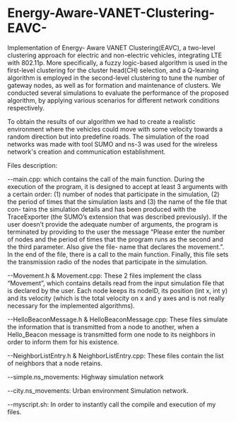 # Energy-Aware-VANET-Clustering-EAVC-

Implementation of Energy- Aware VANET Clustering(EAVC), a two-level clustering approach for electric and non-electric vehicles, integrating LTE with 802.11p. More specifically, a fuzzy logic-based algorithm is used in the first-level clustering for the cluster head(CH) selection, and a Q-learning algorithm is employed in the second-level clustering to tune the number of gateway nodes, as well as for formation and maintenance of clusters. We conducted several simulations to evaluate
the performance of the proposed algorithm, by applying various scenarios for different network conditions respectively.

To obtain the results of our algorithm we had to create a realistic environment where the vehicles could move with some velocity towards a random direction but into predefine roads. The simulation of the road networks was made with tool SUMO and ns-3 was used for the wireless network's creation and communication establishment. 

Files description:

--main.cpp: which contains the call of the main function. During the execution of the program, it is
designed to accept at least 3 arguments with a certain order: (1) number of nodes that participate in
the simulation, (2) the period of times that the simulation lasts and (3) the name of the file that con-
tains the simulation details and has been produced with the TraceExporter (the SUMO’s extension
that was described previously). If the user doesn’t provide the adequate number of arguments, the
program is terminated by providing to the user the message “Please enter the number of nodes and
the period of times that the program runs as the second and the third parameter. Also give the file-
name that declares the movement.”. In the end of the file, there is a call to the main function. Finally, this file sets the transmission radio of the
nodes that participate in the simulation.

--Movement.h & Movement.cpp: These 2 files implement the class “Movement”, which contains details read from the input simulation file that is declared by the user. Each node keeps its nodeID, its position (int x, int y) and its velocity (which is the total velocity on x and y axes and is not really necessary
for the implemented algorithms).

--HelloBeaconMessage.h & HelloBeaconMessage.cpp: These files simulate the information that is transmitted from a node to another, when a Hello_Beacon message is transmitted form one node to its neighbors in order to inform them for his existence.

--NeighborListEntry.h & NeighborListEntry.cpp: These files contain the list of neighbors that a node retains.

--simple.ns_movements: Highway simulation network

--city.ns_movements: Urban environment Simulation network.

--myscript.sh: In order to instantly call the compile and execution of my files.


